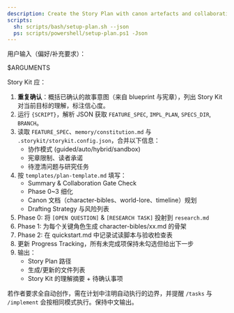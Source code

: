 ```yaml
---
description: Create the Story Plan with canon artefacts and collaboration gates.
scripts:
  sh: scripts/bash/setup-plan.sh --json
  ps: scripts/powershell/setup-plan.ps1 -Json
---
```


用户输入（偏好/补充要求）：

$ARGUMENTS

Story Kit 应：

1. **重复确认**：概括已确认的故事意图（来自 blueprint 与宪章），列出 Story Kit 对当前目标的理解，标注信心度。
2. 运行 `{SCRIPT}`，解析 JSON 获取 `FEATURE_SPEC`, `IMPL_PLAN`, `SPECS_DIR`, `BRANCH`。
3. 读取 `FEATURE_SPEC`、`memory/constitution.md` 与 `.storykit/storykit.config.json`，合并以下信息：
   - 协作模式 (guided/auto/hybrid/sandbox)
   - 宪章限制、读者承诺
   - 待澄清问题与研究任务
4. 按 `templates/plan-template.md` 填写：
   - Summary & Collaboration Gate Check
   - Phase 0~3 细化
   - Canon 文档（character-bibles、world-lore、timeline）规划
   - Drafting Strategy 与风险列表
5. Phase 0: 将 `[OPEN QUESTION]` & `[RESEARCH TASK]` 投射到 `research.md`
6. Phase 1: 为每个关键角色生成 character-bibles/xx.md 的骨架
7. Phase 2: 在 quickstart.md 中记录试读脚本与验收检查表
8. 更新 Progress Tracking，所有未完成项保持未勾选但给出下一步
9. 输出：
   - Story Plan 路径
   - 生成/更新的文件列表
   - Story Kit 的理解摘要 + 待确认事项

若作者要求全自动创作，需在计划中注明自动执行的边界，并提醒 `/tasks` 与 `/implement` 会按相同模式执行。保持中文输出。
